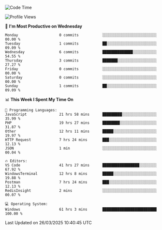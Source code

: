<!--START_SECTION:waka-->
![Code Time](http://img.shields.io/badge/Code%20Time-4%2C441%20hrs%2053%20mins-blue)

![Profile Views](http://img.shields.io/badge/Profile%20Views-0-blue)

📅 **I'm Most Productive on Wednesday** 

```text
Monday                   0 commits           ░░░░░░░░░░░░░░░░░░░░░░░░░   00.00 % 
Tuesday                  1 commits           ██░░░░░░░░░░░░░░░░░░░░░░░   09.09 % 
Wednesday                6 commits           ██████████████░░░░░░░░░░░   54.55 % 
Thursday                 3 commits           ███████░░░░░░░░░░░░░░░░░░   27.27 % 
Friday                   0 commits           ░░░░░░░░░░░░░░░░░░░░░░░░░   00.00 % 
Saturday                 0 commits           ░░░░░░░░░░░░░░░░░░░░░░░░░   00.00 % 
Sunday                   1 commits           ██░░░░░░░░░░░░░░░░░░░░░░░   09.09 % 
```


📊 **This Week I Spent My Time On** 

```text
💬 Programming Languages: 
JavaScript               21 hrs 58 mins      █████████░░░░░░░░░░░░░░░░   35.99 % 
PHP                      19 hrs 27 mins      ████████░░░░░░░░░░░░░░░░░   31.87 % 
Other                    12 hrs 11 mins      █████░░░░░░░░░░░░░░░░░░░░   19.97 % 
HTTP Request             7 hrs 24 mins       ███░░░░░░░░░░░░░░░░░░░░░░   12.13 % 
JSON                     1 min               ░░░░░░░░░░░░░░░░░░░░░░░░░   00.04 % 

🔥 Editors: 
VS Code                  41 hrs 27 mins      █████████████████░░░░░░░░   67.92 % 
WindowsTerminal          12 hrs 8 mins       █████░░░░░░░░░░░░░░░░░░░░   19.88 % 
Postman                  7 hrs 24 mins       ███░░░░░░░░░░░░░░░░░░░░░░   12.13 % 
RedisInsight             2 mins              ░░░░░░░░░░░░░░░░░░░░░░░░░   00.07 % 

💻 Operating System: 
Windows                  61 hrs 3 mins       █████████████████████████   100.00 % 
```


 Last Updated on 26/03/2025 10:40:45 UTC
<!--END_SECTION:waka-->
